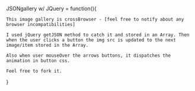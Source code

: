 JSONgallery w/ JQuery = function(){
	
	This image gallery is crossBrowser - [feel free to notify about any browser incompatibilities]

	I used jQuery getJSON method to catch it and stored in an Array. Then when the user clicks a button the img src is updated to the next image/item stored in the Array.

	Also when user mouseOver the arrows buttons, it dispatches the animation in button css.

	Feel free to fork it.

}